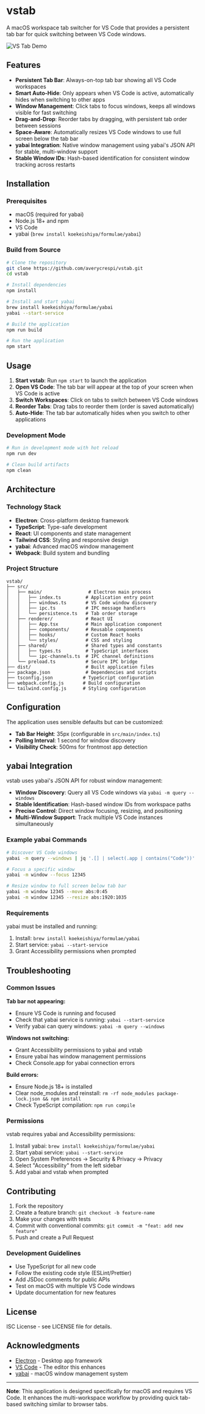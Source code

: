 # vstab

A macOS workspace tab switcher for VS Code that provides a persistent tab bar for quick switching between VS Code windows.

![VS Tab Demo](https://via.placeholder.com/800x200/1e1e1e/cccccc?text=VS+Code+Workspace+Tab+Bar)

## Features

- **Persistent Tab Bar**: Always-on-top tab bar showing all VS Code workspaces
- **Smart Auto-Hide**: Only appears when VS Code is active, automatically hides when switching to other apps
- **Window Management**: Click tabs to focus windows, keeps all windows visible for fast switching
- **Drag-and-Drop**: Reorder tabs by dragging, with persistent tab order between sessions
- **Space-Aware**: Automatically resizes VS Code windows to use full screen below the tab bar
- **yabai Integration**: Native window management using yabai's JSON API for stable, multi-window support
- **Stable Window IDs**: Hash-based identification for consistent window tracking across restarts

## Installation

### Prerequisites

- macOS (required for yabai)
- Node.js 18+ and npm
- VS Code
- yabai (`brew install koekeishiya/formulae/yabai`)

### Build from Source

```bash
# Clone the repository
git clone https://github.com/averycrespi/vstab.git
cd vstab

# Install dependencies
npm install

# Install and start yabai
brew install koekeishiya/formulae/yabai
yabai --start-service

# Build the application
npm run build

# Run the application
npm start
```

## Usage

1. **Start vstab**: Run `npm start` to launch the application
2. **Open VS Code**: The tab bar will appear at the top of your screen when VS Code is active
3. **Switch Workspaces**: Click on tabs to switch between VS Code windows
4. **Reorder Tabs**: Drag tabs to reorder them (order is saved automatically)
5. **Auto-Hide**: The tab bar automatically hides when you switch to other applications

### Development Mode

```bash
# Run in development mode with hot reload
npm run dev

# Clean build artifacts
npm clean
```

## Architecture

### Technology Stack

- **Electron**: Cross-platform desktop framework
- **TypeScript**: Type-safe development
- **React**: UI components and state management
- **Tailwind CSS**: Styling and responsive design
- **yabai**: Advanced macOS window management
- **Webpack**: Build system and bundling

### Project Structure

```
vstab/
├── src/
│   ├── main/                 # Electron main process
│   │   ├── index.ts         # Application entry point
│   │   ├── windows.ts       # VS Code window discovery
│   │   ├── ipc.ts           # IPC message handlers
│   │   └── persistence.ts   # Tab order storage
│   ├── renderer/            # React UI
│   │   ├── App.tsx          # Main application component
│   │   ├── components/      # Reusable components
│   │   ├── hooks/           # Custom React hooks
│   │   └── styles/          # CSS and styling
│   ├── shared/              # Shared types and constants
│   │   ├── types.ts         # TypeScript interfaces
│   │   └── ipc-channels.ts  # IPC channel definitions
│   └── preload.ts           # Secure IPC bridge
├── dist/                    # Built application files
├── package.json             # Dependencies and scripts
├── tsconfig.json           # TypeScript configuration
├── webpack.config.js       # Build configuration
└── tailwind.config.js      # Styling configuration
```

## Configuration

The application uses sensible defaults but can be customized:

- **Tab Bar Height**: 35px (configurable in `src/main/index.ts`)
- **Polling Interval**: 1 second for window discovery
- **Visibility Check**: 500ms for frontmost app detection

## yabai Integration

vstab uses yabai's JSON API for robust window management:

- **Window Discovery**: Query all VS Code windows via `yabai -m query --windows`
- **Stable Identification**: Hash-based window IDs from workspace paths
- **Precise Control**: Direct window focusing, resizing, and positioning
- **Multi-Window Support**: Track multiple VS Code instances simultaneously

### Example yabai Commands

```bash
# Discover VS Code windows
yabai -m query --windows | jq '.[] | select(.app | contains("Code"))'

# Focus a specific window
yabai -m window --focus 12345

# Resize window to full screen below tab bar
yabai -m window 12345 --move abs:0:45
yabai -m window 12345 --resize abs:1920:1035
```

### Requirements

yabai must be installed and running:

1. Install: `brew install koekeishiya/formulae/yabai`
2. Start service: `yabai --start-service`
3. Grant Accessibility permissions when prompted

## Troubleshooting

### Common Issues

**Tab bar not appearing:**
- Ensure VS Code is running and focused
- Check that yabai service is running: `yabai --start-service`
- Verify yabai can query windows: `yabai -m query --windows`

**Windows not switching:**
- Grant Accessibility permissions to yabai and vstab
- Ensure yabai has window management permissions
- Check Console.app for yabai connection errors

**Build errors:**
- Ensure Node.js 18+ is installed
- Clear node_modules and reinstall: `rm -rf node_modules package-lock.json && npm install`
- Check TypeScript compilation: `npm run compile`

### Permissions

vstab requires yabai and Accessibility permissions:

1. Install yabai: `brew install koekeishiya/formulae/yabai`
2. Start yabai service: `yabai --start-service`
3. Open System Preferences → Security & Privacy → Privacy
4. Select "Accessibility" from the left sidebar
5. Add yabai and vstab when prompted

## Contributing

1. Fork the repository
2. Create a feature branch: `git checkout -b feature-name`
3. Make your changes with tests
4. Commit with conventional commits: `git commit -m "feat: add new feature"`
5. Push and create a Pull Request

### Development Guidelines

- Use TypeScript for all new code
- Follow the existing code style (ESLint/Prettier)
- Add JSDoc comments for public APIs
- Test on macOS with multiple VS Code windows
- Update documentation for new features

## License

ISC License - see LICENSE file for details.

## Acknowledgments

- [Electron](https://electronjs.org/) - Desktop app framework
- [VS Code](https://code.visualstudio.com/) - The editor this enhances
- [yabai](https://github.com/koekeishiya/yabai) - macOS window management system

---

**Note**: This application is designed specifically for macOS and requires VS Code. It enhances the multi-workspace workflow by providing quick tab-based switching similar to browser tabs.